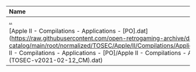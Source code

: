 |Name|Size|
|:---|---:|
|[..](../index.html)|DIR|
|[Apple II - Compilations - Applications - [PO].dat](https://raw.githubusercontent.com/open-retrogaming-archive/dat-catalog/main/root/normalized/TOSEC/Apple/II/Compilations/Applications/[PO]/Apple II - Compilations - Applications - [PO]/Apple II - Compilations - Applications - [PO] (TOSEC-v2021-02-12_CM).dat)|6290|
